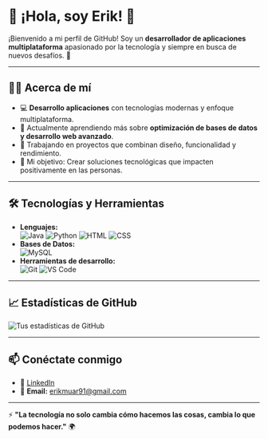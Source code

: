 # 🌟 ¡Hola, soy Erik! 👋

¡Bienvenido a mi perfil de GitHub! Soy un **desarrollador de aplicaciones multiplataforma** apasionado por la tecnología y siempre en busca de nuevos desafíos. 🚀

---

## 👨‍💻 **Acerca de mí**
- 💻 **Desarrollo aplicaciones** con tecnologías modernas y enfoque multiplataforma.
- 🌱 Actualmente aprendiendo más sobre **optimización de bases de datos y desarrollo web avanzado**.
- 🔭 Trabajando en proyectos que combinan diseño, funcionalidad y rendimiento.
- 🎯 Mi objetivo: Crear soluciones tecnológicas que impacten positivamente en las personas.

---

## 🛠️ **Tecnologías y Herramientas**
- **Lenguajes:**  
  ![Java](https://img.shields.io/badge/Java-ED8B00?style=for-the-badge&logo=java&logoColor=white) ![Python](https://img.shields.io/badge/Python-3776AB?style=for-the-badge&logo=python&logoColor=white) ![HTML](https://img.shields.io/badge/HTML5-E34F26?style=for-the-badge&logo=html5&logoColor=white) ![CSS](https://img.shields.io/badge/CSS3-1572B6?style=for-the-badge&logo=css3&logoColor=white)
- **Bases de Datos:**  
  ![MySQL](https://img.shields.io/badge/MySQL-4479A1?style=for-the-badge&logo=mysql&logoColor=white)
- **Herramientas de desarrollo:**  
  ![Git](https://img.shields.io/badge/Git-F05032?style=for-the-badge&logo=git&logoColor=white) ![VS Code](https://img.shields.io/badge/VS_Code-007ACC?style=for-the-badge&logo=visual-studio-code&logoColor=white)

---


## 📈 **Estadísticas de GitHub**
![Tus estadísticas de GitHub](https://github-readme-stats.vercel.app/api?username=erikmuar&show_icons=true&theme=radical)

---

## 📫 **Conéctate conmigo**
- 💼 [LinkedIn]([https://www.linkedin.com/in/erik/](https://www.linkedin.com/in/erik-mu%C3%B1oz-arias/))
- 📧 **Email:** erikmuar91@gmail.com

---

⚡ **"La tecnología no solo cambia cómo hacemos las cosas, cambia lo que podemos hacer."** 🌍
